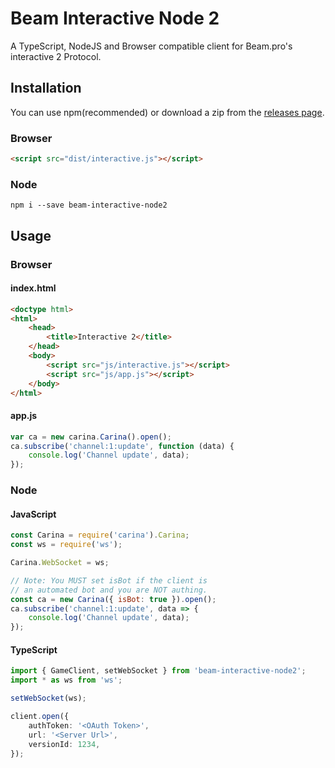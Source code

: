 # Beam Interactive Node 2

A TypeScript, NodeJS and Browser compatible client for Beam.pro's interactive 2 Protocol.

## Installation
You can use npm(recommended) or download a zip from the [releases page](https://github.com/WatchBeam/beam-interactive-node2/releases).

### Browser

```html
<script src="dist/interactive.js"></script>
```


### Node
```
npm i --save beam-interactive-node2
```

## Usage
### Browser

#### index.html
```html
<doctype html>
<html>
    <head>
        <title>Interactive 2</title>
    </head>
    <body>
        <script src="js/interactive.js"></script>
        <script src="js/app.js"></script>
    </body>
</html>
```

#### app.js
```js
var ca = new carina.Carina().open();
ca.subscribe('channel:1:update', function (data) {
    console.log('Channel update', data);
});
```
### Node

#### JavaScript
```js
const Carina = require('carina').Carina;
const ws = require('ws');

Carina.WebSocket = ws;

// Note: You MUST set isBot if the client is
// an automated bot and you are NOT authing.
const ca = new Carina({ isBot: true }).open();
ca.subscribe('channel:1:update', data => {
    console.log('Channel update', data);
});
```

#### TypeScript
```ts
import { GameClient, setWebSocket } from 'beam-interactive-node2';
import * as ws from 'ws';

setWebSocket(ws);

client.open({
    authToken: '<OAuth Token>',
    url: '<Server Url>',
    versionId: 1234,
});
```



